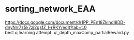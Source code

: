 # sorting_network_EAA  
https://docs.google.com/document/d/1PP_PEn18Zklndl8DD-dnyNrr7z5k7zj2gsfZ_l-rRKY/edit?tab=t.0  
best q learning attempt: ql_depth_maxComp_partialReward.py
